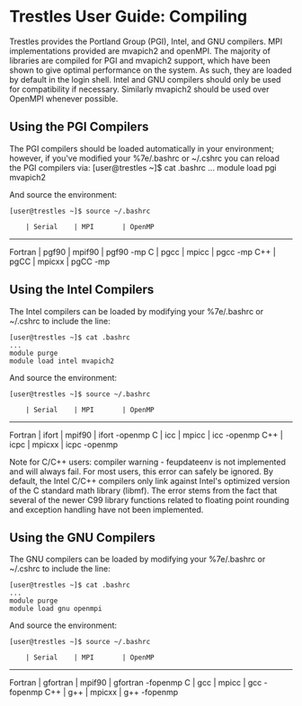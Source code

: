 Trestles User Guide: Compiling
==============================
Trestles provides the Portland Group (PGI), Intel, and GNU compilers. MPI implementations provided are mvapich2 and openMPI. The majority of libraries are compiled for PGI and mvapich2 support, which have been shown to give optimal performance on the system. As such, they are loaded by default in the login shell. Intel and GNU compilers should only be used for compatibility if necessary. Similarly mvapich2 should be used over OpenMPI whenever possible.

Using the PGI Compilers
-----------------------
The PGI compilers should be loaded automatically in your environment; however, if you've modified your %7e/.bashrc or ~/.cshrc you can reload the PGI compilers via:
    [user@trestles ~]$ cat .bashrc 
    ...
    module load pgi mvapich2

And source the environment:

    [user@trestles ~]$ source ~/.bashrc

        | Serial    | MPI       | OpenMP
-------------------------------------------------------
Fortran | pgf90     | mpif90    | pgf90 -mp
C       | pgcc      | mpicc     | pgcc -mp
C++     | pgCC      | mpicxx    | pgCC -mp
 
Using the Intel Compilers
-------------------------
The Intel compilers can be loaded by modifying your %7e/.bashrc or ~/.cshrc to include the line:

    [user@trestles ~]$ cat .bashrc 
    ...
    module purge
    module load intel mvapich2

And source the environment:

    [user@trestles ~]$ source ~/.bashrc

        | Serial    | MPI       | OpenMP
-------------------------------------------------------
Fortran | ifort     | mpif90    | ifort -openmp
C       | icc       | mpicc     | icc -openmp
C++     | icpc      | mpicxx    | icpc -openmp
 
Note for C/C++ users: compiler warning - feupdateenv is not implemented and will always fail. For most users, this error can safely be ignored. By default, the Intel C/C++ compilers only link against Intel's optimized version of the C standard math library (libmf). The error stems from the fact that several of the newer C99 library functions related to floating point rounding and exception handling have not been implemented.

Using the GNU Compilers
-----------------------
The GNU compilers can be loaded by modifying your %7e/.bashrc or ~/.cshrc to include the line:

    [user@trestles ~]$ cat .bashrc 
    ...
    module purge
    module load gnu openmpi

And source the environment:

    [user@trestles ~]$ source ~/.bashrc

        | Serial    | MPI       | OpenMP
-------------------------------------------------------
Fortran | gfortran  | mpif90    | gfortran -fopenmp
C       | gcc       | mpicc     | gcc -fopenmp
C++     | g++       | mpicxx    | g++ -fopenmp
